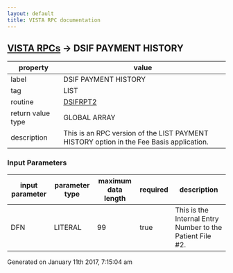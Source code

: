 ```yaml
---
layout: default
title: VISTA RPC documentation
---
```




## [VISTA RPCs](TableOfContent.md) &#8594; DSIF PAYMENT HISTORY 

 property | value 
--- | --- 
 label | DSIF PAYMENT HISTORY
 tag | LIST
 routine | [DSIFRPT2](http://code.osehra.org/dox/Routine_DSIFRPT2_source.html)
 return value type | GLOBAL ARRAY
 description | This is an RPC version of the LIST PAYMENT HISTORY option in the Fee Basis application.

### Input Parameters

| input parameter | parameter type | maximum data length | required | description | 
| --- | --- | --- | --- | --- | 
| DFN | LITERAL | 99 | true | This is the Internal Entry Number to the Patient File #2. | 




 Generated on January 11th 2017, 7:15:04 am